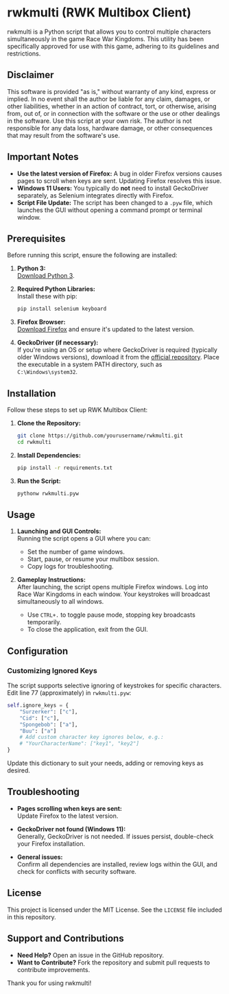 
# rwkmulti (RWK Multibox Client)

rwkmulti is a Python script that allows you to control multiple characters simultaneously in the game Race War Kingdoms. This utility has been specifically approved for use with this game, adhering to its guidelines and restrictions.

## Disclaimer

This software is provided "as is," without warranty of any kind, express or implied. In no event shall the author be liable for any claim, damages, or other liabilities, whether in an action of contract, tort, or otherwise, arising from, out of, or in connection with the software or the use or other dealings in the software. Use this script at your own risk. The author is not responsible for any data loss, hardware damage, or other consequences that may result from the software's use.

## Important Notes

- **Use the latest version of Firefox:** A bug in older Firefox versions causes pages to scroll when keys are sent. Updating Firefox resolves this issue.
- **Windows 11 Users:** You typically do **not** need to install GeckoDriver separately, as Selenium integrates directly with Firefox.
- **Script File Update:** The script has been changed to a `.pyw` file, which launches the GUI without opening a command prompt or terminal window.

## Prerequisites

Before running this script, ensure the following are installed:

1. **Python 3:**  
   [Download Python 3](https://www.python.org/downloads/).

2. **Required Python Libraries:**  
   Install these with pip:
   ```sh
   pip install selenium keyboard
   ```

3. **Firefox Browser:**  
   [Download Firefox](https://www.mozilla.org/firefox/new/) and ensure it's updated to the latest version.

4. **GeckoDriver (if necessary):**  
   If you're using an OS or setup where GeckoDriver is required (typically older Windows versions), download it from the [official repository](https://github.com/mozilla/geckodriver/releases). Place the executable in a system PATH directory, such as `C:\Windows\system32`.

## Installation

Follow these steps to set up RWK Multibox Client:

1. **Clone the Repository:**
   ```sh
   git clone https://github.com/yourusername/rwkmulti.git
   cd rwkmulti
   ```

2. **Install Dependencies:**
   ```sh
   pip install -r requirements.txt
   ```

3. **Run the Script:**
   ```sh
   pythonw rwkmulti.pyw
   ```

## Usage

1. **Launching and GUI Controls:**  
   Running the script opens a GUI where you can:
   - Set the number of game windows.
   - Start, pause, or resume your multibox session.
   - Copy logs for troubleshooting.

2. **Gameplay Instructions:**  
   After launching, the script opens multiple Firefox windows. Log into Race War Kingdoms in each window. Your keystrokes will broadcast simultaneously to all windows.

   - Use `CTRL+.` to toggle pause mode, stopping key broadcasts temporarily.
   - To close the application, exit from the GUI.

## Configuration

### Customizing Ignored Keys

The script supports selective ignoring of keystrokes for specific characters. Edit line 77 (approximately) in `rwkmulti.pyw`:

```python
self.ignore_keys = {
    "Surzerker": ["c"],
    "Cid": ["c"],
    "Spongebob": ["a"],
    "Buu": ["a"]
    # Add custom character key ignores below, e.g.:
    # "YourCharacterName": ["key1", "key2"]
}
```

Update this dictionary to suit your needs, adding or removing keys as desired.

## Troubleshooting

- **Pages scrolling when keys are sent:**  
  Update Firefox to the latest version.

- **GeckoDriver not found (Windows 11):**  
  Generally, GeckoDriver is not needed. If issues persist, double-check your Firefox installation.

- **General issues:**  
  Confirm all dependencies are installed, review logs within the GUI, and check for conflicts with security software.

## License

This project is licensed under the MIT License. See the `LICENSE` file included in this repository.

## Support and Contributions

- **Need Help?** Open an issue in the GitHub repository.
- **Want to Contribute?** Fork the repository and submit pull requests to contribute improvements.

Thank you for using rwkmulti!
